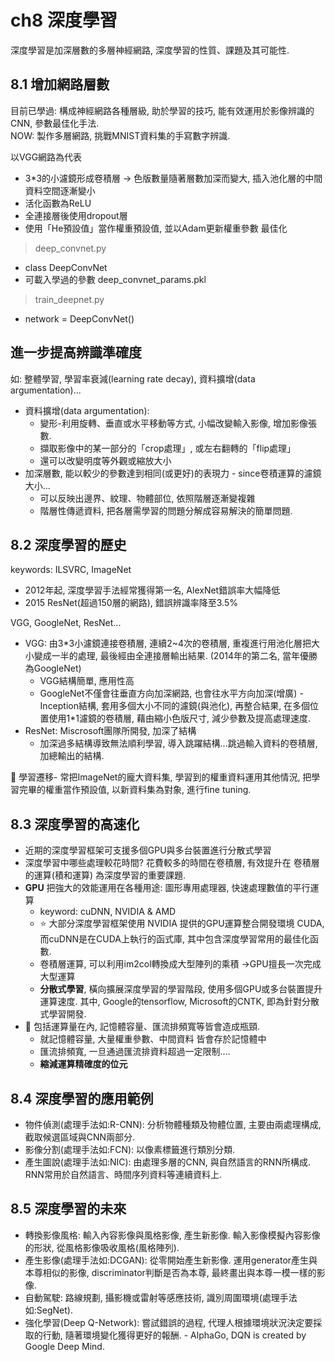 
# ch8 深度學習    

深度學習是加深層數的多層神經網路, 深度學習的性質、課題及其可能性.   

## 8.1 增加網路層數   
目前已學過: 構成神經網路各種層級, 助於學習的技巧, 能有效運用於影像辨識的CNN, 參數最佳化手法.   
NOW: 製作多層網路, 挑戰MNIST資料集的手寫數字辨識.    

以VGG網路為代表    
* 3*3的小濾鏡形成卷積層 -> 色版數量隨著層數加深而變大, 插入池化層的中間資料空間逐漸變小   
* 活化函數為ReLU    
* 全連接層後使用dropout層    
* 使用「He預設值」當作權重預設值, 並以Adam更新權重參數 最佳化    

> deep_convnet.py       
* class DeepConvNet    
* 可載入學過的參數 deep_convnet_params.pkl   

> train_deepnet.py  
* network = DeepConvNet()  

## 進一步提高辨識準確度   
如: 整體學習, 學習率衰減(learning rate decay), 資料擴增(data argumentation)...    
* 資料擴增(data argumentation):     
    * 變形-利用旋轉、垂直或水平移動等方式, 小幅改變輸入影像, 增加影像張數.     
    * 擷取影像中的某一部分的「crop處理」, 或左右翻轉的「flip處理」    
    * 還可以改變明度等外觀或縮放大小     
* 加深層數, 能以較少的參數達到相同(或更好)的表現力 - since卷積運算的濾鏡大小...           
    * 可以反映出邊界、紋理、物體部位, 依照階層逐漸變複雜     
    * 階層性傳遞資料, 把各層需學習的問題分解成容易解決的簡單問題.   


## 8.2 深度學習的歷史    
keywords: ILSVRC, ImageNet    
- 2012年起, 深度學習手法經常獲得第一名, AlexNet錯誤率大幅降低    
- 2015 ResNet(超過150層的網路), 錯誤辨識率降至3.5%        

VGG, GoogleNet, ResNet...   
- VGG: 由3*3小濾鏡連接卷積層, 連續2~4次的卷積層, 重複進行用池化層把大小變成一半的處理, 最後經由全連接層輸出結果. (2014年的第二名, 當年優勝為GoogleNet)     
    * VGG結構簡單, 應用性高   
    * GoogleNet不僅會往垂直方向加深網路, 也會往水平方向加深(增廣) - Inception結構, 套用多個大小不同的濾鏡(與池化), 再整合結果, 在多個位置使用1*1濾鏡的卷積層, 藉由縮小色版尺寸, 減少參數及提高處理速度.           
- ResNet: Miscrosoft團隊所開發, 加深了結構     
    * 加深過多結構導致無法順利學習, 導入跳躍結構...跳過輸入資料的卷積層, 加總輸出的結構.    

:elephant: 學習遷移- 常把ImageNet的龐大資料集, 學習到的權重資料運用其他情況, 把學習完畢的權重當作預設值, 以新資料集為對象, 進行fine tuning.   



## 8.3 深度學習的高速化     
* 近期的深度學習框架可支援多個GPU與多台裝置進行分散式學習     
* 深度學習中哪些處理較花時間? 花費較多的時間在卷積層, 有效提升在 卷積層的運算(積和運算) 為深度學習的重要課題.      
* **GPU** 把強大的效能運用在各種用途: 圖形專用處理器, 快速處理數值的平行運算      
    * keyword: cuDNN, NVIDIA & AMD  
    * :star: 大部分深度學習框架使用 NVIDIA 提供的GPU運算整合開發環境 CUDA, 而cuDNN是在CUDA上執行的函式庫, 其中包含深度學習常用的最佳化函數.    
    * 卷積層運算, 可以利用im2col轉換成大型陣列的乘積 ->GPU擅長一次完成大型運算      
    * **分散式學習**, 橫向擴展深度學習的學習階段, 使用多個GPU或多台裝置提升運算速度. 其中, Google的tensorflow, Microsoft的CNTK, 即為針對分散式學習開發.            
* :snail: 包括運算量在內, 記憶體容量、匯流排頻寬等皆會造成瓶頸.   
    * 就記憶體容量, 大量權重參數、中間資料 皆會存於記憶體中     
    * 匯流排頻寬, 一旦通過匯流排資料超過一定限制....    
    * **縮減運算精確度的位元**      

## 8.4 深度學習的應用範例     
* 物件偵測(處理手法如:R-CNN): 分析物體種類及物體位置, 主要由兩處理構成, 截取候選區域與CNN兩部分.      
* 影像分割(處理手法如:FCN): 以像素標籤進行類別分類.      
* 產生圖說(處理手法如:NIC): 由處理多層的CNN, 與自然語言的RNN所構成. RNN常用於自然語言、時間序列資料等連續資料上.         

## 8.5 深度學習的未來       
* 轉換影像風格: 輸入內容影像與風格影像, 產生新影像. 輸入影像模擬內容影像的形狀, 從風格影像吸收風格(風格陣列).     
* 產生影像(處理手法如:DCGAN): 從零開始產生新影像. 運用generator產生與本尊相似的影像, discriminator判斷是否為本尊, 最終畫出與本尊一模一樣的影像.     
* 自動駕駛: 路線規劃, 攝影機或雷射等感應技術, 識別周圍環境(處理手法如:SegNet).  
* 強化學習(Deep Q-Network): 嘗試錯誤的過程, 代理人根據環境狀況決定要採取的行動, 隨著環境變化獲得更好的報酬. - AlphaGo, DQN is created by Google Deep Mind.      




